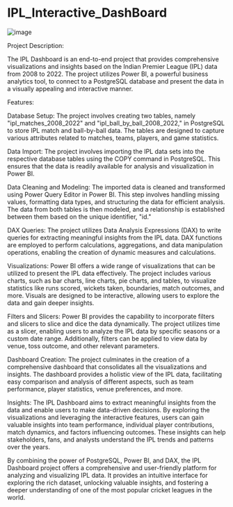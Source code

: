 # IPL_Interactive_DashBoard

![image](https://github.com/venkatesh182002/IPL_Interactive_DashBoard/assets/74310227/8b227bad-1464-4cf1-ac4b-803110a2f2d9)


Project Description:

The IPL Dashboard is an end-to-end project that provides comprehensive visualizations and insights based on the Indian Premier League (IPL) data from 2008 to 2022. The project utilizes Power BI, a powerful business analytics tool, to connect to a PostgreSQL database and present the data in a visually appealing and interactive manner.

Features:

Database Setup: The project involves creating two tables, namely "ipl_matches_2008_2022" and "ipl_ball_by_ball_2008_2022," in PostgreSQL to store IPL match and ball-by-ball data. The tables are designed to capture various attributes related to matches, teams, players, and game statistics.

Data Import: The project involves importing the IPL data sets into the respective database tables using the COPY command in PostgreSQL. This ensures that the data is readily available for analysis and visualization in Power BI.

Data Cleaning and Modeling: The imported data is cleaned and transformed using Power Query Editor in Power BI. This step involves handling missing values, formatting data types, and structuring the data for efficient analysis. The data from both tables is then modeled, and a relationship is established between them based on the unique identifier, "id."

DAX Queries: The project utilizes Data Analysis Expressions (DAX) to write queries for extracting meaningful insights from the IPL data. DAX functions are employed to perform calculations, aggregations, and data manipulation operations, enabling the creation of dynamic measures and calculations.

Visualizations: Power BI offers a wide range of visualizations that can be utilized to present the IPL data effectively. The project includes various charts, such as bar charts, line charts, pie charts, and tables, to visualize statistics like runs scored, wickets taken, boundaries, match outcomes, and more. Visuals are designed to be interactive, allowing users to explore the data and gain deeper insights.

Filters and Slicers: Power BI provides the capability to incorporate filters and slicers to slice and dice the data dynamically. The project utilizes time as a slicer, enabling users to analyze the IPL data by specific seasons or a custom date range. Additionally, filters can be applied to view data by venue, toss outcome, and other relevant parameters.

Dashboard Creation: The project culminates in the creation of a comprehensive dashboard that consolidates all the visualizations and insights. The dashboard provides a holistic view of the IPL data, facilitating easy comparison and analysis of different aspects, such as team performance, player statistics, venue preferences, and more.

Insights: The IPL Dashboard aims to extract meaningful insights from the data and enable users to make data-driven decisions. By exploring the visualizations and leveraging the interactive features, users can gain valuable insights into team performance, individual player contributions, match dynamics, and factors influencing outcomes. These insights can help stakeholders, fans, and analysts understand the IPL trends and patterns over the years.

By combining the power of PostgreSQL, Power BI, and DAX, the IPL Dashboard project offers a comprehensive and user-friendly platform for analyzing and visualizing IPL data. It provides an intuitive interface for exploring the rich dataset, unlocking valuable insights, and fostering a deeper understanding of one of the most popular cricket leagues in the world.
